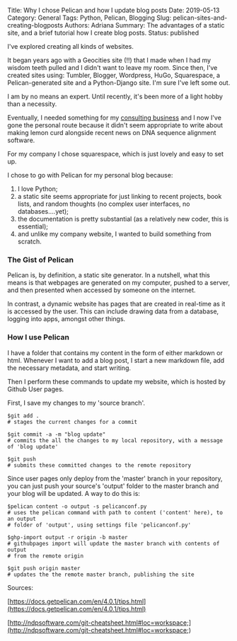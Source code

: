 Title: Why I chose Pelican and how I update blog posts
Date: 2019-05-13 
Category: General
Tags: Python, Pelican, Blogging
Slug: pelican-sites-and-creating-blogposts
Authors: Adriana
Summary: The advantages of a static site, and a brief tutorial how I create blog posts.
Status: published

I've explored creating all kinds of websites.  

It began years ago with a Geocities site (!!) that I made when I had my wisdom teeth pulled and I didn't want to leave my room. Since then, I've created sites using: Tumbler, Blogger, Wordpress, HuGo, Squarespace, a Pelican-generated site and a Python-Django site. I'm sure I've left some out. 

I am by no means an expert. Until recently, it's been more of a light hobby than a necessity. 

Eventually, I needed something for my [consulting business](www.dranalytics.co) and I now I've gone the personal route because it didn't seem appropriate to write about making lemon curd alongside recent news on DNA sequence alignment software.

For my company I chose squarespace, which is just lovely and easy to set up.

I chose to go with Pelican for my personal blog because:

1. I love Python;
2. a static site seems appropriate for just linking to recent projects, book lists, and random thoughts (no complex user interfaces, no databases....yet); 
3. the documentation is pretty substantial (as a relatively new coder, this is essential);
4. and unlike my company website, I wanted to build something from scratch.

### The Gist of Pelican

Pelican is, by definition, a static site generator. In a nutshell, what this means is that webpages are generated on my computer, pushed to a server, and then presented when accessed by someone on the internet. 

In contrast, a dynamic website has pages that are created in real-time as it is accessed by the user. This can include drawing data from a database, logging into apps, amongst other things. 

### How I use Pelican

I have a folder that contains my content in the form of either markdown or html. Whenever I want to add a blog post, I start a new markdown file, add the necessary metadata, and start writing. 

Then I perform these commands to update my website, which is hosted by Github User pages.

First, I save my changes to my 'source branch'.

	
```
$git add .
# stages the current changes for a commit
    
$git commit -a -m "blog update"
# commits the all the changes to my local repository, with a message of 'blog update'
    
$git push
# submits these committed changes to the remote repository
```	


Since user pages only deploy from the 'master' branch in your repository, you can just push your source's 'output' folder to the master branch and your blog will be updated. A way to do this is:

```
$pelican content -o output -s pelicanconf.py
# uses the pelican command with path to content ('content' here), to an output
# folder of 'output', using settings file 'pelicanconf.py'
    
$ghp-import output -r origin -b master
# githubpages import will update the master branch with contents of output 
# from the remote origin
    
$git push origin master
# updates the the remote master branch, publishing the site
```

Sources:

[https://docs.getpelican.com/en/4.0.1/tips.html](https://docs.getpelican.com/en/4.0.1/tips.html)

[http://ndpsoftware.com/git-cheatsheet.html#loc=workspace;](http://ndpsoftware.com/git-cheatsheet.html#loc=workspace;) 

